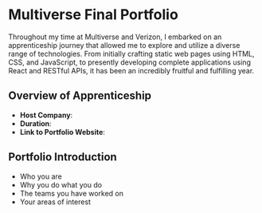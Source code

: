 #  Multiverse Final Portfolio

Throughout my time at Multiverse and Verizon, I embarked on an apprenticeship journey that allowed me to explore and utilize a diverse range of technologies. From initially crafting static web pages using HTML, CSS, and JavaScript, to presently developing complete applications using React and RESTful APIs, it has been an incredibly fruitful and fulfilling year.

## Overview of Apprenticeship
- **Host Company**:
- **Duration**:
- **Link to Portfolio Website**:

## Portfolio Introduction
- Who you are
- Why you do what you do
- The teams you have worked on
- Your areas of interest
